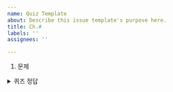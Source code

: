 ```yaml
---
name: Quiz Template
about: Describe this issue template's purpose here.
title: Ch.#
labels: ''
assignees: ''

---
```


1. 문제

<details>
	<summary>퀴즈 정답</summary>
	<div markdown="1"></div>
	<div markdown="2"></div>
	<div markdown="3"></div>
        <br/>
	<div markdown="sumup"> </div>
</details>
